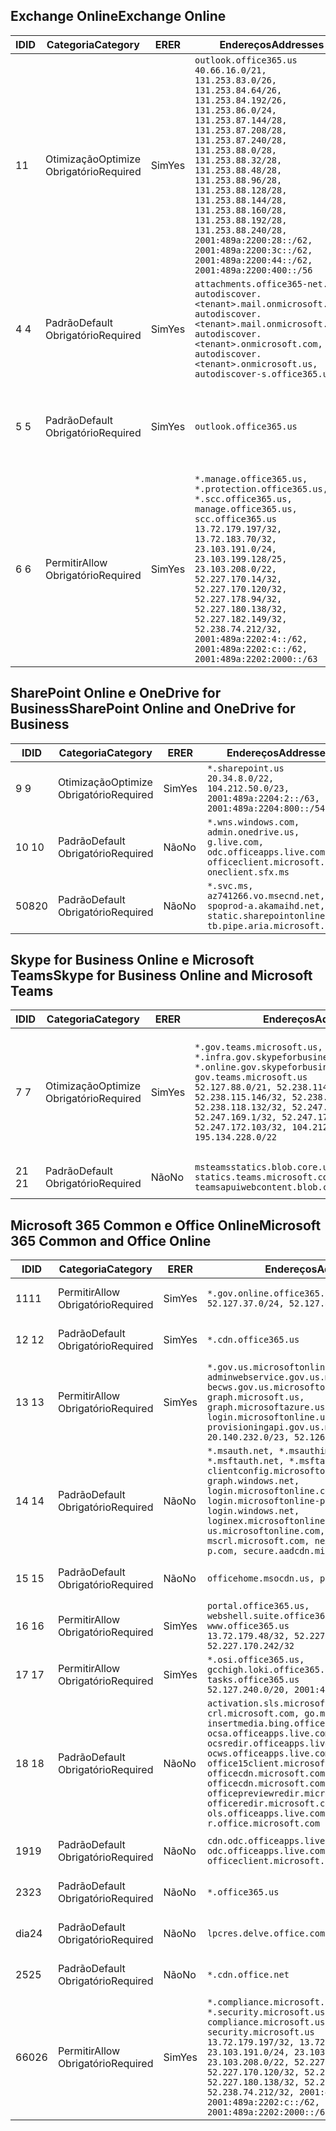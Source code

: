 <!--THIS FILE IS AUTOMATICALLY GENERATED. MANUAL CHANGES WILL BE OVERWRITTEN.-->
<!--Please contact the Office 365 Endpoints team with any questions.-->
<!--USGovGCCHigh endpoints version 2020052800-->
<!--File generated 2020-06-13 17:00:12.0417-->

## <a name="exchange-online"></a><span data-ttu-id="70eeb-101">Exchange Online</span><span class="sxs-lookup"><span data-stu-id="70eeb-101">Exchange Online</span></span>

<span data-ttu-id="70eeb-102">ID</span><span class="sxs-lookup"><span data-stu-id="70eeb-102">ID</span></span> | <span data-ttu-id="70eeb-103">Categoria</span><span class="sxs-lookup"><span data-stu-id="70eeb-103">Category</span></span> | <span data-ttu-id="70eeb-104">ER</span><span class="sxs-lookup"><span data-stu-id="70eeb-104">ER</span></span> | <span data-ttu-id="70eeb-105">Endereços</span><span class="sxs-lookup"><span data-stu-id="70eeb-105">Addresses</span></span> | <span data-ttu-id="70eeb-106">Portas</span><span class="sxs-lookup"><span data-stu-id="70eeb-106">Ports</span></span>
-- | -------------------- | --- | ------------------------------------------------------------------------------------------------------------------------------------------------------------------------------------------------------------------------------------------------------------------------------------------------------------------------------------------------------------------------------------------------------------------------------------------------ | -------------------------------
<span data-ttu-id="70eeb-107">1</span><span class="sxs-lookup"><span data-stu-id="70eeb-107">1</span></span> | <span data-ttu-id="70eeb-108">Otimização</span><span class="sxs-lookup"><span data-stu-id="70eeb-108">Optimize</span></span><BR><span data-ttu-id="70eeb-109">Obrigatório</span><span class="sxs-lookup"><span data-stu-id="70eeb-109">Required</span></span> | <span data-ttu-id="70eeb-110">Sim</span><span class="sxs-lookup"><span data-stu-id="70eeb-110">Yes</span></span> | `outlook.office365.us`<BR>`40.66.16.0/21, 131.253.83.0/26, 131.253.84.64/26, 131.253.84.192/26, 131.253.86.0/24, 131.253.87.144/28, 131.253.87.208/28, 131.253.87.240/28, 131.253.88.0/28, 131.253.88.32/28, 131.253.88.48/28, 131.253.88.96/28, 131.253.88.128/28, 131.253.88.144/28, 131.253.88.160/28, 131.253.88.192/28, 131.253.88.240/28, 2001:489a:2200:28::/62, 2001:489a:2200:3c::/62, 2001:489a:2200:44::/62, 2001:489a:2200:400::/56` | <span data-ttu-id="70eeb-111">**TCP:** 443, 80</span><span class="sxs-lookup"><span data-stu-id="70eeb-111">**TCP:** 443, 80</span></span>
<span data-ttu-id="70eeb-112">4 </span><span class="sxs-lookup"><span data-stu-id="70eeb-112">4</span></span> | <span data-ttu-id="70eeb-113">Padrão</span><span class="sxs-lookup"><span data-stu-id="70eeb-113">Default</span></span><BR><span data-ttu-id="70eeb-114">Obrigatório</span><span class="sxs-lookup"><span data-stu-id="70eeb-114">Required</span></span> | <span data-ttu-id="70eeb-115">Sim</span><span class="sxs-lookup"><span data-stu-id="70eeb-115">Yes</span></span> | `attachments.office365-net.us, autodiscover.<tenant>.mail.onmicrosoft.com, autodiscover.<tenant>.mail.onmicrosoft.us, autodiscover.<tenant>.onmicrosoft.com, autodiscover.<tenant>.onmicrosoft.us, autodiscover-s.office365.us` | <span data-ttu-id="70eeb-116">**TCP:** 443, 80</span><span class="sxs-lookup"><span data-stu-id="70eeb-116">**TCP:** 443, 80</span></span>
<span data-ttu-id="70eeb-117">5 </span><span class="sxs-lookup"><span data-stu-id="70eeb-117">5</span></span> | <span data-ttu-id="70eeb-118">Padrão</span><span class="sxs-lookup"><span data-stu-id="70eeb-118">Default</span></span><BR><span data-ttu-id="70eeb-119">Obrigatório</span><span class="sxs-lookup"><span data-stu-id="70eeb-119">Required</span></span> | <span data-ttu-id="70eeb-120">Sim</span><span class="sxs-lookup"><span data-stu-id="70eeb-120">Yes</span></span> | `outlook.office365.us` | <span data-ttu-id="70eeb-121">**TCP:** 143, 25, 587, 993, 995</span><span class="sxs-lookup"><span data-stu-id="70eeb-121">**TCP:** 143, 25, 587, 993, 995</span></span>
<span data-ttu-id="70eeb-122">6 </span><span class="sxs-lookup"><span data-stu-id="70eeb-122">6</span></span> | <span data-ttu-id="70eeb-123">Permitir</span><span class="sxs-lookup"><span data-stu-id="70eeb-123">Allow</span></span><BR><span data-ttu-id="70eeb-124">Obrigatório</span><span class="sxs-lookup"><span data-stu-id="70eeb-124">Required</span></span> | <span data-ttu-id="70eeb-125">Sim</span><span class="sxs-lookup"><span data-stu-id="70eeb-125">Yes</span></span> | `*.manage.office365.us, *.protection.office365.us, *.scc.office365.us, manage.office365.us, scc.office365.us`<BR>`13.72.179.197/32, 13.72.183.70/32, 23.103.191.0/24, 23.103.199.128/25, 23.103.208.0/22, 52.227.170.14/32, 52.227.170.120/32, 52.227.178.94/32, 52.227.180.138/32, 52.227.182.149/32, 52.238.74.212/32, 2001:489a:2202:4::/62, 2001:489a:2202:c::/62, 2001:489a:2202:2000::/63` | <span data-ttu-id="70eeb-126">**TCP:** 25, 443</span><span class="sxs-lookup"><span data-stu-id="70eeb-126">**TCP:** 25, 443</span></span>

## <a name="sharepoint-online-and-onedrive-for-business"></a><span data-ttu-id="70eeb-127">SharePoint Online e OneDrive for Business</span><span class="sxs-lookup"><span data-stu-id="70eeb-127">SharePoint Online and OneDrive for Business</span></span>

<span data-ttu-id="70eeb-128">ID</span><span class="sxs-lookup"><span data-stu-id="70eeb-128">ID</span></span> | <span data-ttu-id="70eeb-129">Categoria</span><span class="sxs-lookup"><span data-stu-id="70eeb-129">Category</span></span> | <span data-ttu-id="70eeb-130">ER</span><span class="sxs-lookup"><span data-stu-id="70eeb-130">ER</span></span> | <span data-ttu-id="70eeb-131">Endereços</span><span class="sxs-lookup"><span data-stu-id="70eeb-131">Addresses</span></span> | <span data-ttu-id="70eeb-132">Portas</span><span class="sxs-lookup"><span data-stu-id="70eeb-132">Ports</span></span>
-- | -------------------- | --- | ------------------------------------------------------------------------------------------------------------------------- | ----------------
<span data-ttu-id="70eeb-133">9 </span><span class="sxs-lookup"><span data-stu-id="70eeb-133">9</span></span> | <span data-ttu-id="70eeb-134">Otimização</span><span class="sxs-lookup"><span data-stu-id="70eeb-134">Optimize</span></span><BR><span data-ttu-id="70eeb-135">Obrigatório</span><span class="sxs-lookup"><span data-stu-id="70eeb-135">Required</span></span> | <span data-ttu-id="70eeb-136">Sim</span><span class="sxs-lookup"><span data-stu-id="70eeb-136">Yes</span></span> | `*.sharepoint.us`<BR>`20.34.8.0/22, 104.212.50.0/23, 2001:489a:2204:2::/63, 2001:489a:2204:800::/54` | <span data-ttu-id="70eeb-137">**TCP:** 443, 80</span><span class="sxs-lookup"><span data-stu-id="70eeb-137">**TCP:** 443, 80</span></span>
<span data-ttu-id="70eeb-138">10 </span><span class="sxs-lookup"><span data-stu-id="70eeb-138">10</span></span> | <span data-ttu-id="70eeb-139">Padrão</span><span class="sxs-lookup"><span data-stu-id="70eeb-139">Default</span></span><BR><span data-ttu-id="70eeb-140">Obrigatório</span><span class="sxs-lookup"><span data-stu-id="70eeb-140">Required</span></span> | <span data-ttu-id="70eeb-141">Não</span><span class="sxs-lookup"><span data-stu-id="70eeb-141">No</span></span> | `*.wns.windows.com, admin.onedrive.us, g.live.com, odc.officeapps.live.com, officeclient.microsoft.com, oneclient.sfx.ms` | <span data-ttu-id="70eeb-142">**TCP:** 443, 80</span><span class="sxs-lookup"><span data-stu-id="70eeb-142">**TCP:** 443, 80</span></span>
<span data-ttu-id="70eeb-143">508</span><span class="sxs-lookup"><span data-stu-id="70eeb-143">20</span></span> | <span data-ttu-id="70eeb-144">Padrão</span><span class="sxs-lookup"><span data-stu-id="70eeb-144">Default</span></span><BR><span data-ttu-id="70eeb-145">Obrigatório</span><span class="sxs-lookup"><span data-stu-id="70eeb-145">Required</span></span> | <span data-ttu-id="70eeb-146">Não</span><span class="sxs-lookup"><span data-stu-id="70eeb-146">No</span></span> | `*.svc.ms, az741266.vo.msecnd.net, spoprod-a.akamaihd.net, static.sharepointonline.com, tb.pipe.aria.microsoft.com` | <span data-ttu-id="70eeb-147">**TCP:** 443, 80</span><span class="sxs-lookup"><span data-stu-id="70eeb-147">**TCP:** 443, 80</span></span>

## <a name="skype-for-business-online-and-microsoft-teams"></a><span data-ttu-id="70eeb-148">Skype for Business Online e Microsoft Teams</span><span class="sxs-lookup"><span data-stu-id="70eeb-148">Skype for Business Online and Microsoft Teams</span></span>

<span data-ttu-id="70eeb-149">ID</span><span class="sxs-lookup"><span data-stu-id="70eeb-149">ID</span></span> | <span data-ttu-id="70eeb-150">Categoria</span><span class="sxs-lookup"><span data-stu-id="70eeb-150">Category</span></span> | <span data-ttu-id="70eeb-151">ER</span><span class="sxs-lookup"><span data-stu-id="70eeb-151">ER</span></span> | <span data-ttu-id="70eeb-152">Endereços</span><span class="sxs-lookup"><span data-stu-id="70eeb-152">Addresses</span></span> | <span data-ttu-id="70eeb-153">Portas</span><span class="sxs-lookup"><span data-stu-id="70eeb-153">Ports</span></span>
-- | -------------------- | --- | --------------------------------------------------------------------------------------------------------------------------------------------------------------------------------------------------------------------------------------------------------------------------------------------------------------------------------- | ---------------------------------------------------
<span data-ttu-id="70eeb-154">7 </span><span class="sxs-lookup"><span data-stu-id="70eeb-154">7</span></span> | <span data-ttu-id="70eeb-155">Otimização</span><span class="sxs-lookup"><span data-stu-id="70eeb-155">Optimize</span></span><BR><span data-ttu-id="70eeb-156">Obrigatório</span><span class="sxs-lookup"><span data-stu-id="70eeb-156">Required</span></span> | <span data-ttu-id="70eeb-157">Sim</span><span class="sxs-lookup"><span data-stu-id="70eeb-157">Yes</span></span> | `*.gov.teams.microsoft.us, *.infra.gov.skypeforbusiness.us, *.online.gov.skypeforbusiness.us, gov.teams.microsoft.us`<BR>`52.127.88.0/21, 52.238.114.160/32, 52.238.115.146/32, 52.238.117.171/32, 52.238.118.132/32, 52.247.167.192/32, 52.247.169.1/32, 52.247.172.50/32, 52.247.172.103/32, 104.212.44.0/22, 195.134.228.0/22` | <span data-ttu-id="70eeb-158">**TCP:** 443, 80</span><span class="sxs-lookup"><span data-stu-id="70eeb-158">**TCP:** 443, 80</span></span><BR><span data-ttu-id="70eeb-159">**UDP:** 3478, 3479, 3480, 3481</span><span class="sxs-lookup"><span data-stu-id="70eeb-159">**UDP:** 3478, 3479, 3480, 3481</span></span>
<span data-ttu-id="70eeb-160"> 21 </span><span class="sxs-lookup"><span data-stu-id="70eeb-160">21</span></span> | <span data-ttu-id="70eeb-161">Padrão</span><span class="sxs-lookup"><span data-stu-id="70eeb-161">Default</span></span><BR><span data-ttu-id="70eeb-162">Obrigatório</span><span class="sxs-lookup"><span data-stu-id="70eeb-162">Required</span></span> | <span data-ttu-id="70eeb-163">Não</span><span class="sxs-lookup"><span data-stu-id="70eeb-163">No</span></span> | `msteamsstatics.blob.core.usgovcloudapi.net, statics.teams.microsoft.com, teamsapuiwebcontent.blob.core.usgovcloudapi.net` | <span data-ttu-id="70eeb-164">**TCP:** 443</span><span class="sxs-lookup"><span data-stu-id="70eeb-164">**TCP:** 443</span></span>

## <a name="microsoft-365-common-and-office-online"></a><span data-ttu-id="70eeb-165">Microsoft 365 Common e Office Online</span><span class="sxs-lookup"><span data-stu-id="70eeb-165">Microsoft 365 Common and Office Online</span></span>

<span data-ttu-id="70eeb-166">ID</span><span class="sxs-lookup"><span data-stu-id="70eeb-166">ID</span></span> | <span data-ttu-id="70eeb-167">Categoria</span><span class="sxs-lookup"><span data-stu-id="70eeb-167">Category</span></span> | <span data-ttu-id="70eeb-168">ER</span><span class="sxs-lookup"><span data-stu-id="70eeb-168">ER</span></span> | <span data-ttu-id="70eeb-169">Endereços</span><span class="sxs-lookup"><span data-stu-id="70eeb-169">Addresses</span></span> | <span data-ttu-id="70eeb-170">Portas</span><span class="sxs-lookup"><span data-stu-id="70eeb-170">Ports</span></span>
-- | ------------------- | --- | ---------------------------------------------------------------------------------------------------------------------------------------------------------------------------------------------------------------------------------------------------------------------------------------------------------------------------------------------------------------------------------------------- | ----------------
<span data-ttu-id="70eeb-171">11</span><span class="sxs-lookup"><span data-stu-id="70eeb-171">11</span></span> | <span data-ttu-id="70eeb-172">Permitir</span><span class="sxs-lookup"><span data-stu-id="70eeb-172">Allow</span></span><BR><span data-ttu-id="70eeb-173">Obrigatório</span><span class="sxs-lookup"><span data-stu-id="70eeb-173">Required</span></span> | <span data-ttu-id="70eeb-174">Sim</span><span class="sxs-lookup"><span data-stu-id="70eeb-174">Yes</span></span> | `*.gov.online.office365.us`<BR>`52.127.37.0/24, 52.127.82.0/23` | <span data-ttu-id="70eeb-175">**TCP:** 443</span><span class="sxs-lookup"><span data-stu-id="70eeb-175">**TCP:** 443</span></span>
<span data-ttu-id="70eeb-176">12 </span><span class="sxs-lookup"><span data-stu-id="70eeb-176">12</span></span> | <span data-ttu-id="70eeb-177">Padrão</span><span class="sxs-lookup"><span data-stu-id="70eeb-177">Default</span></span><BR><span data-ttu-id="70eeb-178">Obrigatório</span><span class="sxs-lookup"><span data-stu-id="70eeb-178">Required</span></span> | <span data-ttu-id="70eeb-179">Sim</span><span class="sxs-lookup"><span data-stu-id="70eeb-179">Yes</span></span> | `*.cdn.office365.us` | <span data-ttu-id="70eeb-180">**TCP:** 443</span><span class="sxs-lookup"><span data-stu-id="70eeb-180">**TCP:** 443</span></span>
<span data-ttu-id="70eeb-181">13 </span><span class="sxs-lookup"><span data-stu-id="70eeb-181">13</span></span> | <span data-ttu-id="70eeb-182">Permitir</span><span class="sxs-lookup"><span data-stu-id="70eeb-182">Allow</span></span><BR><span data-ttu-id="70eeb-183">Obrigatório</span><span class="sxs-lookup"><span data-stu-id="70eeb-183">Required</span></span> | <span data-ttu-id="70eeb-184">Sim</span><span class="sxs-lookup"><span data-stu-id="70eeb-184">Yes</span></span> | `*.gov.us.microsoftonline.com, adminwebservice.gov.us.microsoftonline.com, becws.gov.us.microsoftonline.com, graph.microsoft.us, graph.microsoftazure.us, login.microsoftonline.us, provisioningapi.gov.us.microsoftonline.com`<BR>`20.140.232.0/23, 52.126.194.0/23` | <span data-ttu-id="70eeb-185">**TCP:** 443</span><span class="sxs-lookup"><span data-stu-id="70eeb-185">**TCP:** 443</span></span>
<span data-ttu-id="70eeb-186">14 </span><span class="sxs-lookup"><span data-stu-id="70eeb-186">14</span></span> | <span data-ttu-id="70eeb-187">Padrão</span><span class="sxs-lookup"><span data-stu-id="70eeb-187">Default</span></span><BR><span data-ttu-id="70eeb-188">Obrigatório</span><span class="sxs-lookup"><span data-stu-id="70eeb-188">Required</span></span> | <span data-ttu-id="70eeb-189">Não</span><span class="sxs-lookup"><span data-stu-id="70eeb-189">No</span></span> | `*.msauth.net, *.msauthimages.us, *.msftauth.net, *.msftauthimages.us, clientconfig.microsoftonline-p.net, graph.windows.net, login.microsoftonline.com, login.microsoftonline-p.com, login.windows.net, loginex.microsoftonline.com, login-us.microsoftonline.com, mscrl.microsoft.com, nexus.microsoftonline-p.com, secure.aadcdn.microsoftonline-p.com` | <span data-ttu-id="70eeb-190">**TCP:** 443</span><span class="sxs-lookup"><span data-stu-id="70eeb-190">**TCP:** 443</span></span>
<span data-ttu-id="70eeb-191">15 </span><span class="sxs-lookup"><span data-stu-id="70eeb-191">15</span></span> | <span data-ttu-id="70eeb-192">Padrão</span><span class="sxs-lookup"><span data-stu-id="70eeb-192">Default</span></span><BR><span data-ttu-id="70eeb-193">Obrigatório</span><span class="sxs-lookup"><span data-stu-id="70eeb-193">Required</span></span> | <span data-ttu-id="70eeb-194">Não</span><span class="sxs-lookup"><span data-stu-id="70eeb-194">No</span></span> | `officehome.msocdn.us, prod.msocdn.us` | <span data-ttu-id="70eeb-195">**TCP:** 443, 80</span><span class="sxs-lookup"><span data-stu-id="70eeb-195">**TCP:** 443, 80</span></span>
<span data-ttu-id="70eeb-196">16 </span><span class="sxs-lookup"><span data-stu-id="70eeb-196">16</span></span> | <span data-ttu-id="70eeb-197">Permitir</span><span class="sxs-lookup"><span data-stu-id="70eeb-197">Allow</span></span><BR><span data-ttu-id="70eeb-198">Obrigatório</span><span class="sxs-lookup"><span data-stu-id="70eeb-198">Required</span></span> | <span data-ttu-id="70eeb-199">Sim</span><span class="sxs-lookup"><span data-stu-id="70eeb-199">Yes</span></span> | `portal.office365.us, webshell.suite.office365.us, www.office365.us`<BR>`13.72.179.48/32, 52.227.167.206/32, 52.227.170.242/32` | <span data-ttu-id="70eeb-200">**TCP:** 443, 80</span><span class="sxs-lookup"><span data-stu-id="70eeb-200">**TCP:** 443, 80</span></span>
<span data-ttu-id="70eeb-201">17 </span><span class="sxs-lookup"><span data-stu-id="70eeb-201">17</span></span> | <span data-ttu-id="70eeb-202">Permitir</span><span class="sxs-lookup"><span data-stu-id="70eeb-202">Allow</span></span><BR><span data-ttu-id="70eeb-203">Obrigatório</span><span class="sxs-lookup"><span data-stu-id="70eeb-203">Required</span></span> | <span data-ttu-id="70eeb-204">Sim</span><span class="sxs-lookup"><span data-stu-id="70eeb-204">Yes</span></span> | `*.osi.office365.us, gcchigh.loki.office365.us, tasks.office365.us`<BR>`52.127.240.0/20, 2001:489a:2206::/48` | <span data-ttu-id="70eeb-205">**TCP:** 443</span><span class="sxs-lookup"><span data-stu-id="70eeb-205">**TCP:** 443</span></span>
<span data-ttu-id="70eeb-206">18 </span><span class="sxs-lookup"><span data-stu-id="70eeb-206">18</span></span> | <span data-ttu-id="70eeb-207">Padrão</span><span class="sxs-lookup"><span data-stu-id="70eeb-207">Default</span></span><BR><span data-ttu-id="70eeb-208">Obrigatório</span><span class="sxs-lookup"><span data-stu-id="70eeb-208">Required</span></span> | <span data-ttu-id="70eeb-209">Não</span><span class="sxs-lookup"><span data-stu-id="70eeb-209">No</span></span> | `activation.sls.microsoft.com, crl.microsoft.com, go.microsoft.com, insertmedia.bing.office.net, ocsa.officeapps.live.com, ocsredir.officeapps.live.com, ocws.officeapps.live.com, office15client.microsoft.com, officecdn.microsoft.com, officecdn.microsoft.com.edgesuite.net, officepreviewredir.microsoft.com, officeredir.microsoft.com, ols.officeapps.live.com, r.office.microsoft.com` | <span data-ttu-id="70eeb-210">**TCP:** 443, 80</span><span class="sxs-lookup"><span data-stu-id="70eeb-210">**TCP:** 443, 80</span></span>
<span data-ttu-id="70eeb-211">19</span><span class="sxs-lookup"><span data-stu-id="70eeb-211">19</span></span> | <span data-ttu-id="70eeb-212">Padrão</span><span class="sxs-lookup"><span data-stu-id="70eeb-212">Default</span></span><BR><span data-ttu-id="70eeb-213">Obrigatório</span><span class="sxs-lookup"><span data-stu-id="70eeb-213">Required</span></span> | <span data-ttu-id="70eeb-214">Não</span><span class="sxs-lookup"><span data-stu-id="70eeb-214">No</span></span> | `cdn.odc.officeapps.live.com, odc.officeapps.live.com, officeclient.microsoft.com` | <span data-ttu-id="70eeb-215">**TCP:** 443, 80</span><span class="sxs-lookup"><span data-stu-id="70eeb-215">**TCP:** 443, 80</span></span>
<span data-ttu-id="70eeb-216">23</span><span class="sxs-lookup"><span data-stu-id="70eeb-216">23</span></span> | <span data-ttu-id="70eeb-217">Padrão</span><span class="sxs-lookup"><span data-stu-id="70eeb-217">Default</span></span><BR><span data-ttu-id="70eeb-218">Obrigatório</span><span class="sxs-lookup"><span data-stu-id="70eeb-218">Required</span></span> | <span data-ttu-id="70eeb-219">Não</span><span class="sxs-lookup"><span data-stu-id="70eeb-219">No</span></span> | `*.office365.us` | <span data-ttu-id="70eeb-220">**TCP:** 443, 80</span><span class="sxs-lookup"><span data-stu-id="70eeb-220">**TCP:** 443, 80</span></span>
<span data-ttu-id="70eeb-221">dia</span><span class="sxs-lookup"><span data-stu-id="70eeb-221">24</span></span> | <span data-ttu-id="70eeb-222">Padrão</span><span class="sxs-lookup"><span data-stu-id="70eeb-222">Default</span></span><BR><span data-ttu-id="70eeb-223">Obrigatório</span><span class="sxs-lookup"><span data-stu-id="70eeb-223">Required</span></span> | <span data-ttu-id="70eeb-224">Não</span><span class="sxs-lookup"><span data-stu-id="70eeb-224">No</span></span> | `lpcres.delve.office.com` | <span data-ttu-id="70eeb-225">**TCP:** 443</span><span class="sxs-lookup"><span data-stu-id="70eeb-225">**TCP:** 443</span></span>
<span data-ttu-id="70eeb-226">25</span><span class="sxs-lookup"><span data-stu-id="70eeb-226">25</span></span> | <span data-ttu-id="70eeb-227">Padrão</span><span class="sxs-lookup"><span data-stu-id="70eeb-227">Default</span></span><BR><span data-ttu-id="70eeb-228">Obrigatório</span><span class="sxs-lookup"><span data-stu-id="70eeb-228">Required</span></span> | <span data-ttu-id="70eeb-229">Não</span><span class="sxs-lookup"><span data-stu-id="70eeb-229">No</span></span> | `*.cdn.office.net` | <span data-ttu-id="70eeb-230">**TCP:** 443</span><span class="sxs-lookup"><span data-stu-id="70eeb-230">**TCP:** 443</span></span>
<span data-ttu-id="70eeb-231">660</span><span class="sxs-lookup"><span data-stu-id="70eeb-231">26</span></span> | <span data-ttu-id="70eeb-232">Permitir</span><span class="sxs-lookup"><span data-stu-id="70eeb-232">Allow</span></span><BR><span data-ttu-id="70eeb-233">Obrigatório</span><span class="sxs-lookup"><span data-stu-id="70eeb-233">Required</span></span> | <span data-ttu-id="70eeb-234">Sim</span><span class="sxs-lookup"><span data-stu-id="70eeb-234">Yes</span></span> | `*.compliance.microsoft.us, *.security.microsoft.us, compliance.microsoft.us, security.microsoft.us`<BR>`13.72.179.197/32, 13.72.183.70/32, 23.103.191.0/24, 23.103.199.128/25, 23.103.208.0/22, 52.227.170.14/32, 52.227.170.120/32, 52.227.178.94/32, 52.227.180.138/32, 52.227.182.149/32, 52.238.74.212/32, 2001:489a:2202:4::/62, 2001:489a:2202:c::/62, 2001:489a:2202:2000::/63` | <span data-ttu-id="70eeb-235">**TCP:** 443, 80</span><span class="sxs-lookup"><span data-stu-id="70eeb-235">**TCP:** 443, 80</span></span>
